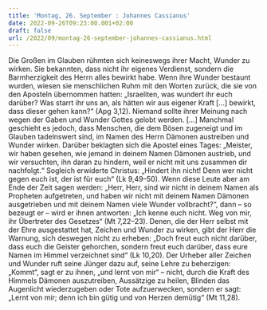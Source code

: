 ```yaml
---
title: 'Montag, 26. September : Johannes Cassianus'
date: 2022-09-26T09:23:00.001+02:00
draft: false
url: /2022/09/montag-26-september-johannes-cassianus.html
---
```


Die Großen im Glauben rühmten sich keineswegs ihrer Macht, Wunder zu wirken. Sie bekannten, dass nicht ihr eigenes Verdienst, sondern die Barmherzigkeit des Herrn alles bewirkt habe. Wenn ihre Wunder bestaunt wurden, wiesen sie menschlichen Ruhm mit den Worten zurück, die sie von den Aposteln übernommen hatten: „Israeliten, was wundert ihr euch darüber? Was starrt ihr uns an, als hätten wir aus eigener Kraft \[…\] bewirkt, dass dieser gehen kann?“ (Apg 3,12). Niemand sollte ihrer Meinung nach wegen der Gaben und Wunder Gottes gelobt werden. \[…\] Manchmal geschieht es jedoch, dass Menschen, die dem Bösen zugeneigt und im Glauben tadelnswert sind, im Namen des Herrn Dämonen austreiben und Wunder wirken. Darüber beklagten sich die Apostel eines Tages: „Meister, wir haben gesehen, wie jemand in deinem Namen Dämonen austrieb, und wir versuchten, ihn daran zu hindern, weil er nicht mit uns zusammen dir nachfolgt.“ Sogleich erwiderte Christus: „Hindert ihn nicht! Denn wer nicht gegen euch ist, der ist für euch“ (Lk 9,49–50). Wenn diese Leute aber am Ende der Zeit sagen werden: „Herr, Herr, sind wir nicht in deinem Namen als Propheten aufgetreten, und haben wir nicht mit deinem Namen Dämonen ausgetrieben und mit deinem Namen viele Wunder vollbracht?“, dann – so bezeugt er – wird er ihnen antworten: „Ich kenne euch nicht. Weg von mir, ihr Übertreter des Gesetzes“ (Mt 7,22–23). Denen, die der Herr selbst mit der Ehre ausgestattet hat, Zeichen und Wunder zu wirken, gibt der Herr die Warnung, sich deswegen nicht zu erheben: „Doch freut euch nicht darüber, dass euch die Geister gehorchen, sondern freut euch darüber, dass eure Namen im Himmel verzeichnet sind“ (Lk 10,20). Der Urheber aller Zeichen und Wunder ruft seine Jünger dazu auf, seine Lehre zu beherzigen: „Kommt“, sagt er zu ihnen, „und lernt von mir“ – nicht, durch die Kraft des Himmels Dämonen auszutreiben, Aussätzige zu heilen, Blinden das Augenlicht wiederzugeben oder Tote aufzuerwecken, sondern er sagt: „Lernt von mir; denn ich bin gütig und von Herzen demütig“ (Mt 11,28).
